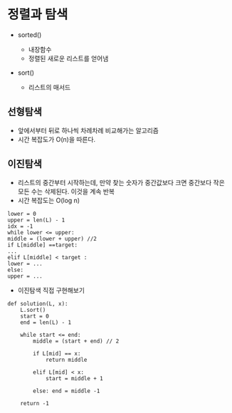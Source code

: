 # 정렬과 탐색
* sorted()
    * 내장함수
    * 정렬된 새로운 리스트를 얻어냄

* sort()
    * 리스트의 매서드

## 선형탐색
* 앞에서부터 뒤로 하나씩 차례차례 비교해가는 알고리즘
* 시간 복잡도가 O(n)을 따른다.

## 이진탐색

* 리스트의 중간부터 시작하는데, 만약 찾는 숫자가 중간값보다 크면 중간보다 작은 모든 수는 삭제된다. 이것을 계속 반복
* 시간 복잡도는 O(log n)

```
lower = 0
upper = len(L) - 1
idx = -1
while lower <= upper:
middle = (lower + upper) //2
if L[middle] ==target:
...
elif L[middle] < target :
lower = ...
else:
upper = ...
```

* 이진탐색 직접 구현해보기

```
def solution(L, x):
    L.sort()
    start = 0
    end = len(L) - 1

    while start <= end:
        middle = (start + end) // 2

        if L[mid] == x:
            return middle

        elif L[mid] < x:
            start = middle + 1

        else: end = middle -1

    return -1
```
